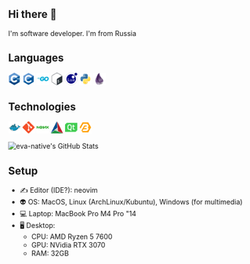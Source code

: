 ## Hi there 👋

I'm software developer. I'm from Russia

## Languages

<p align="left">
    <img src="https://raw.githubusercontent.com/eva-native/eva-native/refs/heads/main/resources/cplusplus.svg" width="25" height="25"/>
    <img src="https://raw.githubusercontent.com/eva-native/eva-native/refs/heads/main/resources/c.svg" width="25" height="25"/>
    <img src="https://raw.githubusercontent.com/eva-native/eva-native/refs/heads/main/resources/go-original-wordmark.svg" width="25" height="25"/>
    <img src="https://raw.githubusercontent.com/eva-native/eva-native/refs/heads/main/resources/bash-original.svg" width="25" height="25"/>
    <img src="https://raw.githubusercontent.com/eva-native/eva-native/refs/heads/main/resources/lua-original.svg" width="25" height="25"/>
    <img src="https://raw.githubusercontent.com/eva-native/eva-native/refs/heads/main/resources/python-original.svg" width="25" height="25"/>
    <img src="https://raw.githubusercontent.com/eva-native/eva-native/refs/heads/main/resources/elixir-original.svg" width="25" height="25"/>
</p>

## Technologies

<p align="left">
    <img src="https://raw.githubusercontent.com/eva-native/eva-native/refs/heads/main/resources/docker-original.svg" width="25" height="25"/>
    <img src="https://raw.githubusercontent.com/eva-native/eva-native/refs/heads/main/resources/git-original.svg" width="25" height="25"/>
    <img src="https://raw.githubusercontent.com/eva-native/eva-native/refs/heads/main/resources/nginx-original.svg" width="25" height="25"/>
    <img src="https://raw.githubusercontent.com/eva-native/eva-native/refs/heads/main/resources/cmake-original.svg" width="25" height="25"/>
    <img src="https://raw.githubusercontent.com/eva-native/eva-native/refs/heads/main/resources/qt-original.svg" width="25" height="25"/>
    <img src="https://raw.githubusercontent.com/eva-native/eva-native/refs/heads/main/resources/boost-logo-transparent.svg" width="25" height="25"/>
</p>

<img src="https://github-readme-stats.vercel.app/api/top-langs/?username=eva-native&theme=blueberry&show_icons=true&hide_border=false&layout=compact" alt="eva-native's GitHub Stats" />

## Setup

- ✍️ Editor (IDE?): neovim
- 👽 OS: MacOS, Linux (ArchLinux/Kubuntu), Windows (for multimedia)
- 💻 Laptop: MacBook Pro M4 Pro "14
- 🖥️ Desktop:
    - CPU: AMD Ryzen 5 7600
    - GPU: NVidia RTX 3070
    - RAM: 32GB


